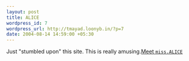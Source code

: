 ```yaml
--- 
layout: post
title: ALICE
wordpress_id: 7
wordpress_url: http://tmayad.loonyb.in/?p=7
date: 2004-08-14 14:59:00 +05:30
---
```

Just "stumbled upon" this site. This is really amusing.<a href="http://www.alicebot.org/" target="_new">Meet <code>miss.ALICE</code></a>
